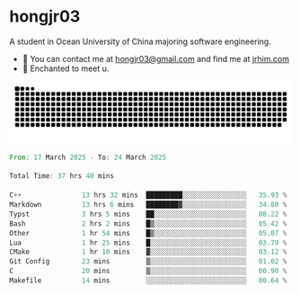 # hongjr03

A student in Ocean University of China majoring software engineering.

- 📧 You can contact me at hongjr03@gmail.com and find me at [jrhim.com](https://jrhim.com/)
- 💜 Enchanted to meet u.

<picture>
  <source media="(prefers-color-scheme: dark)" srcset="https://raw.githubusercontent.com/hongjr03/hongjr03/output/github-contribution-grid-snake-dark.svg" />
  <source media="(prefers-color-scheme: light)" srcset="https://raw.githubusercontent.com/hongjr03/hongjr03/output/github-contribution-grid-snake.svg" />
  <img alt="github contribution grid snake animation" src="https://raw.githubusercontent.com/hongjr03/hongjr03/output/github-contribution-grid-snake.svg" />
</picture>

<!--START_SECTION:waka-->

```rust
From: 17 March 2025 - To: 24 March 2025

Total Time: 37 hrs 40 mins

C++               13 hrs 32 mins  █████████░░░░░░░░░░░░░░░░   35.93 %
Markdown          13 hrs 6 mins   ████████▓░░░░░░░░░░░░░░░░   34.80 %
Typst             3 hrs 5 mins    ██░░░░░░░░░░░░░░░░░░░░░░░   08.22 %
Bash              2 hrs 2 mins    █▒░░░░░░░░░░░░░░░░░░░░░░░   05.42 %
Other             1 hr 54 mins    █▒░░░░░░░░░░░░░░░░░░░░░░░   05.07 %
Lua               1 hr 25 mins    █░░░░░░░░░░░░░░░░░░░░░░░░   03.79 %
CMake             1 hr 10 mins    ▓░░░░░░░░░░░░░░░░░░░░░░░░   03.12 %
Git Config        23 mins         ▒░░░░░░░░░░░░░░░░░░░░░░░░   01.02 %
C                 20 mins         ▒░░░░░░░░░░░░░░░░░░░░░░░░   00.90 %
Makefile          14 mins         ░░░░░░░░░░░░░░░░░░░░░░░░░   00.64 %
```

<!--END_SECTION:waka-->
